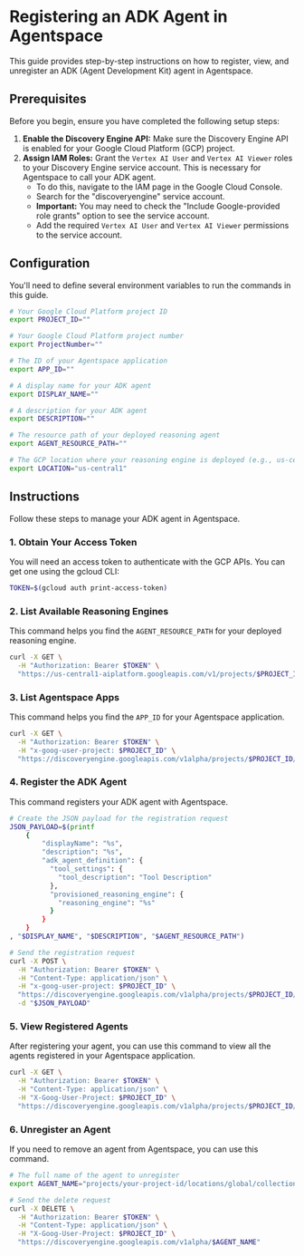 # Registering an ADK Agent in Agentspace

This guide provides step-by-step instructions on how to register, view, and unregister an ADK (Agent Development Kit) agent in Agentspace.

## Prerequisites

Before you begin, ensure you have completed the following setup steps:

1.  **Enable the Discovery Engine API:** Make sure the Discovery Engine API is enabled for your Google Cloud Platform (GCP) project.
2.  **Assign IAM Roles:** Grant the `Vertex AI User` and `Vertex AI Viewer` roles to your Discovery Engine service account. This is necessary for Agentspace to call your ADK agent.
    *   To do this, navigate to the IAM page in the Google Cloud Console.
    *   Search for the "discoveryengine" service account.
    *   **Important:** You may need to check the "Include Google-provided role grants" option to see the service account.
    *   Add the required `Vertex AI User` and `Vertex AI Viewer` permissions to the service account.

## Configuration

You'll need to define several environment variables to run the commands in this guide.

```bash
# Your Google Cloud Platform project ID
export PROJECT_ID=""

# Your Google Cloud Platform project number
export ProjectNumber=""

# The ID of your Agentspace application
export APP_ID=""

# A display name for your ADK agent
export DISPLAY_NAME=""

# A description for your ADK agent
export DESCRIPTION=""

# The resource path of your deployed reasoning agent
export AGENT_RESOURCE_PATH=""

# The GCP location where your reasoning engine is deployed (e.g., us-central1)
export LOCATION="us-central1"
```

## Instructions

Follow these steps to manage your ADK agent in Agentspace.

### 1. Obtain Your Access Token

You will need an access token to authenticate with the GCP APIs. You can get one using the gcloud CLI:

```bash
TOKEN=$(gcloud auth print-access-token)
```

### 2. List Available Reasoning Engines

This command helps you find the `AGENT_RESOURCE_PATH` for your deployed reasoning engine.

```bash
curl -X GET \
  -H "Authorization: Bearer $TOKEN" \
  "https://us-central1-aiplatform.googleapis.com/v1/projects/$PROJECT_ID/locations/$LOCATION/reasoningEngines"
```

### 3. List Agentspace Apps

This command helps you find the `APP_ID` for your Agentspace application.

```bash
curl -X GET \
  -H "Authorization: Bearer $TOKEN" \
  -H "x-goog-user-project: $PROJECT_ID" \
  "https://discoveryengine.googleapis.com/v1alpha/projects/$PROJECT_ID/locations/global/collections/default_collection/engines"
```

### 4. Register the ADK Agent

This command registers your ADK agent with Agentspace.

```bash
# Create the JSON payload for the registration request
JSON_PAYLOAD=$(printf 
    {
        "displayName": "%s",
        "description": "%s",
        "adk_agent_definition": {
          "tool_settings": {
            "tool_description": "Tool Description"
          },
          "provisioned_reasoning_engine": {
            "reasoning_engine": "%s"
          }
        }
    }
, "$DISPLAY_NAME", "$DESCRIPTION", "$AGENT_RESOURCE_PATH")

# Send the registration request
curl -X POST \
  -H "Authorization: Bearer $TOKEN" \
  -H "Content-Type: application/json" \
  -H "x-goog-user-project: $PROJECT_ID" \
  "https://discoveryengine.googleapis.com/v1alpha/projects/$PROJECT_ID/locations/global/collections/default_collection/engines/$APP_ID/assistants/default_assistant/agents" \
  -d "$JSON_PAYLOAD"
```

### 5. View Registered Agents

After registering your agent, you can use this command to view all the agents registered in your Agentspace application.

```bash
curl -X GET \
  -H "Authorization: Bearer $TOKEN" \
  -H "Content-Type: application/json" \
  -H "X-Goog-User-Project: $PROJECT_ID" \
  "https://discoveryengine.googleapis.com/v1alpha/projects/$PROJECT_ID/locations/global/collections/default_collection/engines/$APP_ID/assistants/default_assistant/agents"
```

### 6. Unregister an Agent

If you need to remove an agent from Agentspace, you can use this command.

```bash
# The full name of the agent to unregister
export AGENT_NAME="projects/your-project-id/locations/global/collections/default_collection/engines/your-app-id/assistants/default_assistant/agents/your-agent-id"

# Send the delete request
curl -X DELETE \
  -H "Authorization: Bearer $TOKEN" \
  -H "Content-Type: application/json" \
  -H "X-Goog-User-Project: $PROJECT_ID" \
  "https://discoveryengine.googleapis.com/v1alpha/$AGENT_NAME"
```